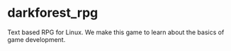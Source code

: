 # darkforest_rpg
Text based RPG for Linux.
We make this game to learn about the basics of game development.

